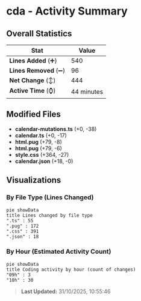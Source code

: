 # cda - Activity Summary 

## Overall Statistics

| Stat                   | Value                                                             |
| ---------------------- | ----------------------------------------------------------------- |
| **Lines Added** (➕)   | 540                                          |
| **Lines Removed** (➖) | 96                                        |
| **Net Change** (↕)    | 444                |
| **Active Time** (⌚)   | 44 minutes |


## Modified Files
- **calendar-mutations.ts** (+0, -38)
- **calendar.ts** (+0, -17)
- **html.pug** (+79, -8)
- **html.pug** (+79, -6)
- **style.css** (+364, -27)
- **calendar.json** (+18, -0)

## Visualizations

### By File Type (Lines Changed)

```mermaid
pie showData
title Lines changed by file type
".ts" : 55
".pug" : 172
".css" : 391
".json" : 18
```

### By Hour (Estimated Activity Count)

```mermaid
pie showData
title Coding activity by hour (count of changes)
"09h" : 3
"10h" : 30
```


> **Last Updated:** 31/10/2025, 10:55:46